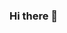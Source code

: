 ### Hi there 👋

<!--
**N1ck120/N1ck120** is a ✨ _special_ ✨ repository because its `README.md` (this file) appears on your GitHub profile.








